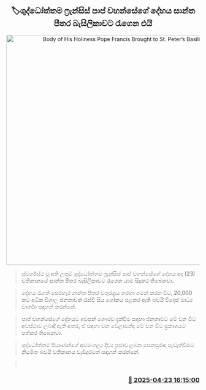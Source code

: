 <p align='center'><b><h2 align='center' title='Body of His Holiness Pope Francis Brought to St. Peter’s Basilica'>🏷ශුද්ධෝත්තම ෆ්‍රැන්සිස් පාප් වහන්සේගේ දේහය සාන්ත පීතර බැසිලිකාවට රැගෙන එයි</h2></b></p>
<p align='center'><img src='https://helakuru.sgp1.cdn.digitaloceanspaces.com/esana/images/lib/pope-today.jpg' width='600' alt='Body of His Holiness Pope Francis Brought to St. Peter’s Basilica'></p>

> ස්වර්ගස්ථ වූ අති උතුම් ශුද්ධෝත්තම ෆ්‍රැන්සිස් පාප් වහන්සේගේ දේහය අද (23) වතිකානයේ සාන්ත පීතර බැසිලිකාවට රැගෙන යාම සිදුකර තිබෙනවා.

> දේහය රැගත් පෙරහැර ශාන්ත පීතර චතුරශ්‍රය හරහා ගමන් කරන විට, 20,000 කට අධික විශාල ජනතාවක් රැස්වී සිය ශෝකය පළකර ඇති බවයි විදෙස් මාධ්‍ය වාර්තා සඳහන් කරන්නේ.

> පාප් වහන්සේගේ දේහයට අවසන් ගෞරව දැක්වීම සඳහා ජනතාවට මේ වන විට අවස්ථාව ලබාදී ඇති අතර, ඒ සඳහා වන වේලාවන්ද මේ වන විට ප්‍රකාශයට පත්කර තිබෙනවා.

> ශුද්ධෝත්තම පියාණන්ගේ අවමංගල්‍ය දිව්‍ය පූජාව ලබන සෙනසුරාදා පැවැත්වීමට නියමිත බවයි වතිකානය වැඩිදුරටත් සඳහන් කරන්නේ.

>  



<h3 align='right'><a href='https://www.helakuru.lk/esana/p/109472/'>📅 2025-04-23 16:15:00</a></h3>
